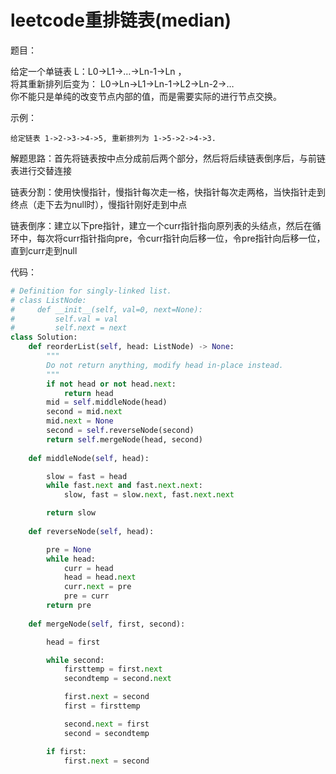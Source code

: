 # leetcode重排链表(median)

题目：

给定一个单链表 L：L0→L1→…→Ln-1→Ln ，  
将其重新排列后变为： L0→Ln→L1→Ln-1→L2→Ln-2→…  
你不能只是单纯的改变节点内部的值，而是需要实际的进行节点交换。  

示例：
```
给定链表 1->2->3->4->5, 重新排列为 1->5->2->4->3.
```

解题思路：首先将链表按中点分成前后两个部分，然后将后续链表倒序后，与前链表进行交替连接

链表分割：使用快慢指针，慢指针每次走一格，快指针每次走两格，当快指针走到终点（走下去为null时），慢指针刚好走到中点

链表倒序：建立以下pre指针，建立一个curr指针指向原列表的头结点，然后在循环中，每次将curr指针指向pre，令curr指针向后移一位，令pre指针向后移一位，直到curr走到null

代码：

```python
# Definition for singly-linked list.
# class ListNode:
#     def __init__(self, val=0, next=None):
#         self.val = val
#         self.next = next
class Solution:
    def reorderList(self, head: ListNode) -> None:
        """
        Do not return anything, modify head in-place instead.
        """
        if not head or not head.next:
            return head
        mid = self.middleNode(head)
        second = mid.next
        mid.next = None
        second = self.reverseNode(second)
        return self.mergeNode(head, second)
    
    def middleNode(self, head):

        slow = fast = head
        while fast.next and fast.next.next:
            slow, fast = slow.next, fast.next.next

        return slow
    
    def reverseNode(self, head):

        pre = None
        while head:
            curr = head
            head = head.next
            curr.next = pre
            pre = curr
        return pre
    
    def mergeNode(self, first, second):

        head = first

        while second:
            firsttemp = first.next
            secondtemp = second.next

            first.next = second
            first = firsttemp

            second.next = first
            second = secondtemp

        if first:
            first.next = second
        


```
